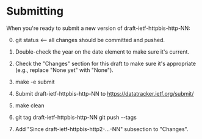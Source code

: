 Submitting
==========

When you're ready to submit a new version of draft-ietf-httpbis-http-NN:

0. git status  <-- all changes should be committed and pushed.

1. Double-check the year on the date element to make sure it's current.

2. Check the "Changes" section for this draft to make sure it's appropriate
   (e.g., replace "None yet" with "None").

3. make -e submit

4. Submit draft-ietf-httpbis-http-NN to https://datatracker.ietf.org/submit/

5. make clean

6. git tag draft-ietf-httpbis-http-NN
   git push --tags

7. Add "Since draft-ietf-httpbis-http2-...-NN" subsection to "Changes".
